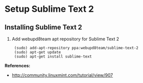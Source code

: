 Setup Sublime Text 2
====================

Installing Sublime Text 2
-------------------------

1. Add webupd8team apt repository for Sublime Text 2

        (sudo) add-apt-repository ppa:webupd8team/sublime-text-2
        (sudo) apt-get update
        (sudo) apt-get install sublime-text



**References:**
* http://community.linuxmint.com/tutorial/view/907
